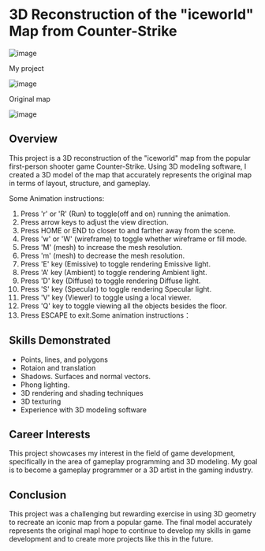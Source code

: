 # 3D Reconstruction of the "iceworld" Map from Counter-Strike
![image](https://user-images.githubusercontent.com/87624521/212572414-296bdfc1-b942-40da-8f1d-ea1c1c9d5887.png)

My project

![image](https://user-images.githubusercontent.com/87624521/207425672-24e6c1ab-caea-41e0-a5d0-b8279d57fc69.png)

Original map

![image](https://user-images.githubusercontent.com/87624521/207425809-5a463524-1ae2-436e-b9d6-d9090e5a86c9.png)

## Overview

This project is a 3D reconstruction of the "iceworld" map from the popular first-person shooter game Counter-Strike. Using 3D modeling software, I created a 3D model of the map that accurately represents the original map in terms of layout, structure, and gameplay.

Some Animation instructions:
1. Press 'r' or 'R' (Run) to toggle(off and on) running the animation.
2. Press arrow keys to adjust the view direction.
3. Press HOME or END to closer to and farther away from the scene.
4. Press 'w' or 'W' (wireframe) to toggle whether wireframe or fill mode.
5. Press 'M' (mesh) to increase the mesh resolution.
6. Press 'm' (mesh) to decrease the mesh resolution.
7. Press 'E' key (Emissive) to toggle rendering Emissive light.
8. Press 'A' key (Ambient) to toggle rendering Ambient light.
9. Press 'D' key (Diffuse) to toggle rendering Diffuse light.
10. Press 'S' key (Specular) to toggle rendering Specular light.
11. Press 'V' key (Viewer) to toggle using a local viewer.
12. Press 'Q' key to toggle viewing all the objects besides the floor.
13. Press ESCAPE to exit.Some animation instructions：

## Skills Demonstrated

- Points, lines, and polygons   
- Rotaion and translation 
- Shadows. Surfaces and normal vectors.
- Phong lighting.
- 3D rendering and shading techniques
- 3D texturing 
- Experience with 3D modeling software

## Career Interests

This project showcases my interest in the field of game development, specifically in the area of gameplay programming and 3D modeling. My goal is to become a gameplay programmer or a 3D artist in the gaming industry.

## Conclusion

This project was a challenging but rewarding exercise in using 3D geometry to recreate an iconic map from a popular game. The final model accurately represents the original mapI hope to continue to develop my skills in game development and to create more projects like this in the future.








